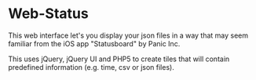 # Web-Status
This web interface let's you display your json files in a way that may seem familiar from the iOS app "Statusboard" by Panic Inc.

This uses jQuery, jQuery UI and PHP5 to create tiles that will contain predefined information (e.g. time, csv or json files).